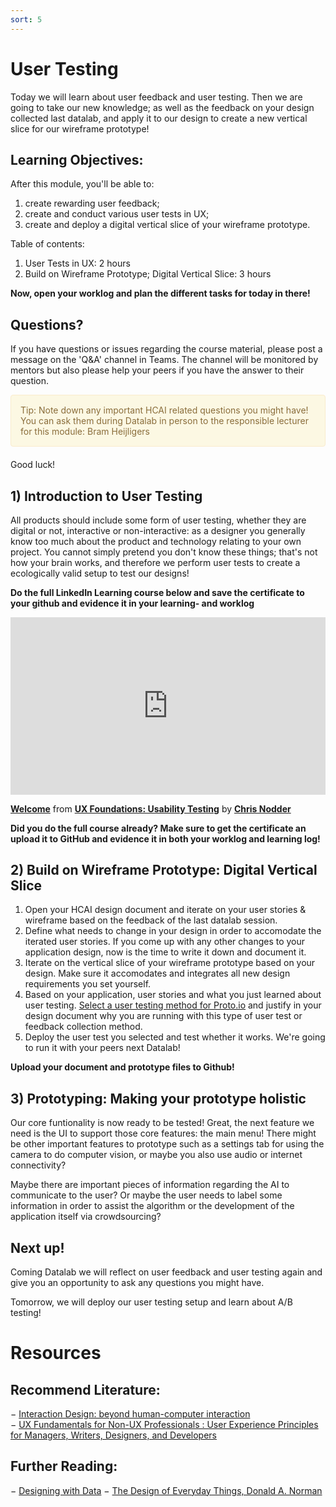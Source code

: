 ```yaml
---
sort: 5
---
```


# User Testing
Today we will learn about user feedback and user testing. Then we are going to take our new knowledge; as well as the feedback on your design collected last datalab, and apply it to our design to create a new vertical slice for our wireframe prototype!

## Learning Objectives:
After this module, you'll be able to:
1. create rewarding user feedback;
2. create and conduct various user tests in UX;
3. create and deploy a digital vertical slice of your wireframe prototype.

Table of contents:
1. User Tests in UX: 2 hours
2. Build on Wireframe Prototype; Digital Vertical Slice: 3 hours

**Now, open your worklog and plan the different tasks for today in there!**

## Questions?

If you have questions or issues regarding the course material, please post a message on the 'Q&A' channel in Teams. The channel will be monitored by mentors but also please help your peers if you have the answer to their question. 

<div style="padding: 15px; border: 1px solid transparent; border-color: transparent; margin-bottom: 20px; border-radius: 4px; color: #8a6d3b;; background-color: #fcf8e3; border-color: #faebcc;">
Tip: Note down any important HCAI related questions you might have! You can ask them during Datalab in person to the responsible lecturer for this module: Bram Heijligers
 </div>

Good luck!



## 1) Introduction to User Testing
All products should include some form of user testing, whether they are digital or not, interactive or non-interactive: as a designer you generally know too much about the product and technology relating to your own project. You cannot simply pretend you don't know these things; that's not how your brain works, and therefore we perform user tests to create a ecologically valid setup to test our designs!

**Do the full LinkedIn Learning course below and save the certificate to your github and evidence it in your learning- and worklog**

<div style="position:relative;height:0;padding-bottom:56.25%"><iframe width="640" height="360" src="https://www.linkedin.com/learning/embed/ux-foundations-usability-testing/welcome?autoplay=false&claim=AQEMhSFU9IOR4gAAAX13dSNwcSxuzMWaKg2KmGz1PtqV2uTTvS0sBYxvwnAL6NXbE9YAuHjenrjjeNIJZZFg_K_4znSVqQR8FI4NSCQ-YKy0nsRHejBd9wiumtx2L056Ui67Yl9ai7Mu23ObrQC0jMf3DqK6sGg7o9iTKC40VdeufmO7T6XPIMMJ6Y0SGFfflCarLooC_2tUujzLHWiwWz3dz1K7kFzxcNqRUBh6tu59m2yH7vrPzh8_wsFr1dygWzi6tg-bN20RhxWkNqlO4vzfJJZ2JPSamWpvBIG3vbLlxh_xBwOsEkt-HoTngeqaAIkXmRtGCFZbKl2BS9rwpk8fRms0kgNuu-TtMpt48VRf8xpmzNGItU1uK8DCJL0TKcVv3RxVRSJBrQ9RzW0JjOfdnkF77JkldZIRWxN5J6_qeRUGipyXHyTy4IMZE_5EfIa9QlZtZva1cj1LuwfzeF_vw97KRrmcRGMSt_pyggPvi_44J1FCjEBdkp8fuDIuWZTeG6njQ87O1mTFwtTdq4TGvNUZepYvhicDJH_g4bIRwt9YSDbBvs7fpHoKFRq1rfMp80HjsigrhJ6QxjZQVTxDPCqUKfmdO_envIfCtV54fHP46iN_vYwrMIiHxjfmYUUPpvJkOx0ZkOHx1LEtJ9p0lCOH-NFbhbiBdWj9STesbBJKoMuvXlps6ejVgp4narmoHbS_9AChx_qNzHjQdiiFG9dE9lmAyXamvx8euEvtGw&lipi=urn%3Ali%3Apage%3Ad_learning_content%3BvDqqw%2BLFRxaa7nOyBGxlTg%3D%3D&licu" mozallowfullscreen="true" webkitallowfullscreen="true" allowfullscreen="true" frameborder="0" style="position:absolute;width:100%;height:100%;left:0"></iframe></div><p><strong><a href="https://www.linkedin.com/learning/ux-foundations-usability-testing/welcome?trk=embed_lil">Welcome</a></strong> from <strong><a href="https://www.linkedin.com/learning/ux-foundations-usability-testing?trk=embed_lil">UX Foundations: Usability Testing</a></strong> by <strong><a href="https://www.linkedin.com/learning/instructors/chris-nodder?trk=embed_lil">Chris Nodder</a></strong></p>

**Did you do the full course already? Make sure to get the certificate an upload it to GitHub and evidence it in both your worklog and learning log!**


## 2) Build on Wireframe Prototype: Digital Vertical Slice
1. Open your HCAI design document and iterate on your user stories & wireframe based on the feedback of the last datalab session.
2. Define what needs to change in your design in order to accomodate the iterated user stories. If you come up with any other changes to your application design, now is the time to write it down and document it.
3. Iterate on the vertical slice of your wireframe prototype based on your design. Make sure it accomodates and integrates all new design requirements you set yourself.
4. Based on your application, user stories and what you just learned about user testing. [Select a user testing method for Proto.io](https://support.proto.io/hc/en-us/articles/220363528-Getting-feedback) and justify in your design document why you are running with this type of user test or feedback collection method.
5. Deploy the user test you selected and test whether it works. We're going to run it with your peers next Datalab!

**Upload your document and prototype files to Github!**

## 3) Prototyping: Making your prototype holistic
Our core funtionality is now ready to be tested! Great, the next feature we need is the UI to support those core features: the main menu! There might be other important features to prototype such as a settings tab for using the camera to do computer vision, or maybe you also use audio or internet connectivity?

Maybe there are important pieces of information regarding the AI to communicate to the user? Or maybe the user needs to label some information in order to assist the algorithm or the development of the application itself via crowdsourcing?

## Next up!
Coming Datalab we will reflect on user feedback and user testing again and give you an opportunity to ask any questions you might have.

Tomorrow, we will deploy our user testing setup and learn about A/B testing!


# Resources
## Recommend Literature:
−	[Interaction Design: beyond human-computer interaction](https://login.proxy1.dom1.nhtv.nl/login?url=https://search.ebscohost.com/login.aspx?direct=true&db=cat01829a&AN=buas.303541695&site=eds-live)   
−	[UX Fundamentals for Non-UX Professionals : User Experience Principles for Managers, Writers, Designers, and Developers](https://login.proxy1.dom1.nhtv.nl/login?url=https://search.ebscohost.com/login.aspx?direct=true&db=edsebk&AN=1892077&site=eds-live)

## Further Reading:
−	[Designing with Data](http://shop.oreilly.com/product/0636920026228.do)
−	[The Design of Everyday Things, Donald A. Norman](https://login.proxy1.dom1.nhtv.nl/login?url=https://search.ebscohost.com/login.aspx?direct=true&db=cat01829a&AN=buas.393706974&site=eds-live)
